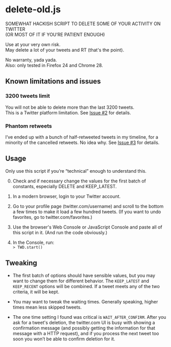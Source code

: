 # delete-old.js

SOMEWHAT HACKISH SCRIPT TO DELETE SOME OF YOUR ACTIVITY ON TWITTER  
(OR MOST OF IT IF YOU’RE PATIENT ENOUGH)

Use at your very own risk.  
May delete a lot of your tweets and RT (that's the point).

No warranty, yada yada.  
Also: only tested in Firefox 24 and Chrome 28.

## Known limitations and issues

### 3200 tweets limit

You will not be able to delete more than the last 3200 tweets.  
This is a Twitter platform limitation. See [Issue #2](https://github.com/fvsch/userscripts/issues/2) for details.

### Phantom retweets

I’ve ended up with a bunch of half-retweeted tweets in my timeline, for a minority of the cancelled retweets. No idea why. See [Issue #3](https://github.com/fvsch/userscripts/issues/3) for details.

## Usage

Only use this script if you’re “technical” enough to understand this.

0. Check and if necessary change the values for the first batch of constants, especially DELETE and KEEP_LATEST.

1. In a modern browser, login to your Twitter account.

2. Go to your profile page (twitter.com/username) and scroll to the bottom a few times to make it load a few hundred tweets. (If you want to undo favorites, go to twitter.com/favorites.)

3. Use the browser's Web Console or JavaScript Console and paste all of this script in it. (And run the code obviously.)

4. In the Console, run:  
   `> TWD.start()`

## Tweaking

- The first batch of options should have sensible values, but you may want to change them for different behavior. The `KEEP_LATEST` and `KEEP_RECENT` options will be combined. If a tweet meets any of the two criteria, it will be kept.

- You may want to tweak the waiting times. Generally speaking, higher times mean less skipped tweets.

- The one time setting I found was critical is `WAIT_AFTER_CONFIRM`. After you ask for a tweet's deletion, the twitter.com UI is busy with showing a confirmation message (and possibly getting the information for that message with a HTTP request), and if you process the next tweet too soon you won’t be able to confirm deletion for it.

